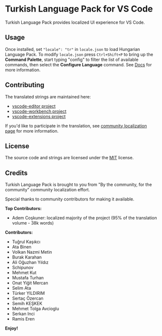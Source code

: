#  Turkish Language Pack for VS Code

Turkish Language Pack provides localized UI experience for VS Code.

## Usage
Once installed, set `"locale": "tr"` in `locale.json` to load Hungarian Language Pack. To modify `locale.json` press `Ctrl+Shift+P` to bring up the **Command Palette**, start typing "config" to filter the list of available commands, then select the **Configure Language** command. See [Docs](https://go.microsoft.com/fwlink/?LinkId=761051) for more information.

## Contributing
The translated strings are maintained here:
* [vscode-editor project](https://www.transifex.com/microsoft-oss/vscode-editor/language/hu/)
* [vscode-workbench project](https://www.transifex.com/microsoft-oss/vscode-workbench/language/hu/)
* [vscode-extensions project](https://www.transifex.com/microsoft-oss/vscode-extensions/language/hu/)

If you'd like to participate in the translation, see [community localization page](https://aka.ms/vscodeloc) for more information.


## License
The source code and strings are licensed under the [MIT](https://github.com/Microsoft/vscode-loc/blob/master/LICENSE.md) license.

## Credits
Turkish Language Pack is brought to you from  "By the community, for the community" community localization effort.

Special thanks to community contributors for making it available.

**Top Contributors:**

* Adem Coşkuner: localized majority of the project (95% of the translation volume - 38k words)

**Contributors:**

* Tuğrul Kaşıkcı
* Ata Binen
* Volkan Nazmi Metin
* Burak Karahan
* Ali Oğuzhan Yıldız
* Schipunov
* Mehmet Kut
* Mustafa Turhan
* Onat Yiğit Mercan
* Selim Ata
* Türker YILDIRIM
* Sertaç Özercan
* Semih KEŞKEK
* Mehmet Tolga Avcioglu
* Serkan Inci
* Ramis Eren

**Enjoy!**